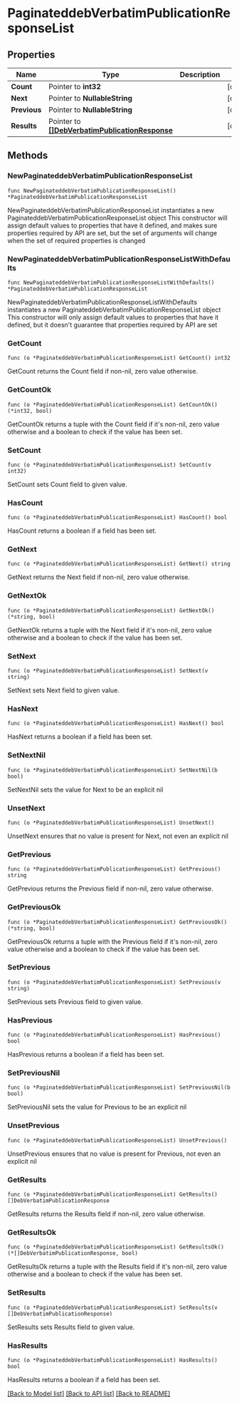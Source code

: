 # PaginateddebVerbatimPublicationResponseList

## Properties

Name | Type | Description | Notes
------------ | ------------- | ------------- | -------------
**Count** | Pointer to **int32** |  | [optional] 
**Next** | Pointer to **NullableString** |  | [optional] 
**Previous** | Pointer to **NullableString** |  | [optional] 
**Results** | Pointer to [**[]DebVerbatimPublicationResponse**](DebVerbatimPublicationResponse.md) |  | [optional] 

## Methods

### NewPaginateddebVerbatimPublicationResponseList

`func NewPaginateddebVerbatimPublicationResponseList() *PaginateddebVerbatimPublicationResponseList`

NewPaginateddebVerbatimPublicationResponseList instantiates a new PaginateddebVerbatimPublicationResponseList object
This constructor will assign default values to properties that have it defined,
and makes sure properties required by API are set, but the set of arguments
will change when the set of required properties is changed

### NewPaginateddebVerbatimPublicationResponseListWithDefaults

`func NewPaginateddebVerbatimPublicationResponseListWithDefaults() *PaginateddebVerbatimPublicationResponseList`

NewPaginateddebVerbatimPublicationResponseListWithDefaults instantiates a new PaginateddebVerbatimPublicationResponseList object
This constructor will only assign default values to properties that have it defined,
but it doesn't guarantee that properties required by API are set

### GetCount

`func (o *PaginateddebVerbatimPublicationResponseList) GetCount() int32`

GetCount returns the Count field if non-nil, zero value otherwise.

### GetCountOk

`func (o *PaginateddebVerbatimPublicationResponseList) GetCountOk() (*int32, bool)`

GetCountOk returns a tuple with the Count field if it's non-nil, zero value otherwise
and a boolean to check if the value has been set.

### SetCount

`func (o *PaginateddebVerbatimPublicationResponseList) SetCount(v int32)`

SetCount sets Count field to given value.

### HasCount

`func (o *PaginateddebVerbatimPublicationResponseList) HasCount() bool`

HasCount returns a boolean if a field has been set.

### GetNext

`func (o *PaginateddebVerbatimPublicationResponseList) GetNext() string`

GetNext returns the Next field if non-nil, zero value otherwise.

### GetNextOk

`func (o *PaginateddebVerbatimPublicationResponseList) GetNextOk() (*string, bool)`

GetNextOk returns a tuple with the Next field if it's non-nil, zero value otherwise
and a boolean to check if the value has been set.

### SetNext

`func (o *PaginateddebVerbatimPublicationResponseList) SetNext(v string)`

SetNext sets Next field to given value.

### HasNext

`func (o *PaginateddebVerbatimPublicationResponseList) HasNext() bool`

HasNext returns a boolean if a field has been set.

### SetNextNil

`func (o *PaginateddebVerbatimPublicationResponseList) SetNextNil(b bool)`

 SetNextNil sets the value for Next to be an explicit nil

### UnsetNext
`func (o *PaginateddebVerbatimPublicationResponseList) UnsetNext()`

UnsetNext ensures that no value is present for Next, not even an explicit nil
### GetPrevious

`func (o *PaginateddebVerbatimPublicationResponseList) GetPrevious() string`

GetPrevious returns the Previous field if non-nil, zero value otherwise.

### GetPreviousOk

`func (o *PaginateddebVerbatimPublicationResponseList) GetPreviousOk() (*string, bool)`

GetPreviousOk returns a tuple with the Previous field if it's non-nil, zero value otherwise
and a boolean to check if the value has been set.

### SetPrevious

`func (o *PaginateddebVerbatimPublicationResponseList) SetPrevious(v string)`

SetPrevious sets Previous field to given value.

### HasPrevious

`func (o *PaginateddebVerbatimPublicationResponseList) HasPrevious() bool`

HasPrevious returns a boolean if a field has been set.

### SetPreviousNil

`func (o *PaginateddebVerbatimPublicationResponseList) SetPreviousNil(b bool)`

 SetPreviousNil sets the value for Previous to be an explicit nil

### UnsetPrevious
`func (o *PaginateddebVerbatimPublicationResponseList) UnsetPrevious()`

UnsetPrevious ensures that no value is present for Previous, not even an explicit nil
### GetResults

`func (o *PaginateddebVerbatimPublicationResponseList) GetResults() []DebVerbatimPublicationResponse`

GetResults returns the Results field if non-nil, zero value otherwise.

### GetResultsOk

`func (o *PaginateddebVerbatimPublicationResponseList) GetResultsOk() (*[]DebVerbatimPublicationResponse, bool)`

GetResultsOk returns a tuple with the Results field if it's non-nil, zero value otherwise
and a boolean to check if the value has been set.

### SetResults

`func (o *PaginateddebVerbatimPublicationResponseList) SetResults(v []DebVerbatimPublicationResponse)`

SetResults sets Results field to given value.

### HasResults

`func (o *PaginateddebVerbatimPublicationResponseList) HasResults() bool`

HasResults returns a boolean if a field has been set.


[[Back to Model list]](../README.md#documentation-for-models) [[Back to API list]](../README.md#documentation-for-api-endpoints) [[Back to README]](../README.md)



